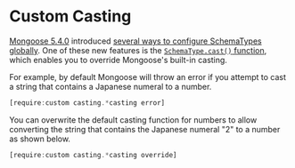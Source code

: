 # Custom Casting

[Mongoose 5.4.0](https://github.com/Automattic/mongoose/blob/master/CHANGELOG.md#540--2018-12-14) introduced [several ways to configure SchemaTypes globally](http://thecodebarbarian.com/whats-new-in-mongoose-54-global-schematype-configuration). One of these new features is the [`SchemaType.cast()` function](../api.html#schematype_SchemaType-cast), which enables you to override Mongoose's built-in casting.

For example, by default Mongoose will throw an error if you attempt to cast
a string that contains a Japanese numeral to a number.

```javascript
[require:custom casting.*casting error]
```

You can overwrite the default casting function for numbers to allow converting
the string that contains the Japanese numeral "2" to a number as shown below.

```javascript
[require:custom casting.*casting override]
```
